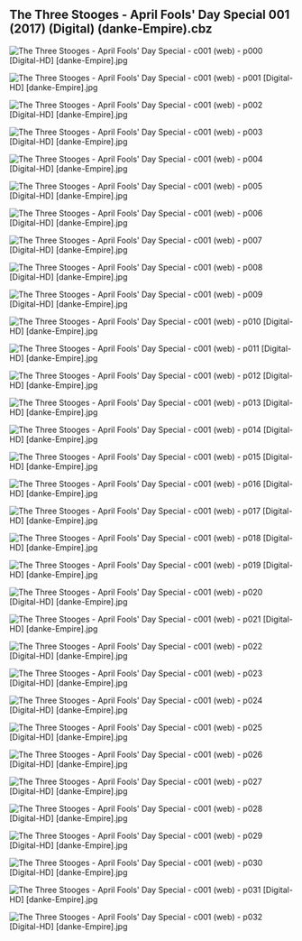 ## The Three Stooges - April Fools' Day Special 001 (2017) (Digital) (danke-Empire).cbz

![The Three Stooges - April Fools' Day Special - c001 (web) - p000 [Digital-HD] [danke-Empire].jpg](https://wx1.sinaimg.cn/large/6a9fdecagy1fpkn3sggaij21j02cwx6p.jpg)

![The Three Stooges - April Fools' Day Special - c001 (web) - p001 [Digital-HD] [danke-Empire].jpg](https://wx1.sinaimg.cn/large/6a9fdecagy1fpkn3xbulbj21j02cw4qp.jpg)

![The Three Stooges - April Fools' Day Special - c001 (web) - p002 [Digital-HD] [danke-Empire].jpg](https://wx1.sinaimg.cn/large/6a9fdecagy1fpkn46dab3j21j32cwkjl.jpg)

![The Three Stooges - April Fools' Day Special - c001 (web) - p003 [Digital-HD] [danke-Empire].jpg](https://wx1.sinaimg.cn/large/6a9fdecagy1fpkn4d4dkcj21j32cwkjl.jpg)

![The Three Stooges - April Fools' Day Special - c001 (web) - p004 [Digital-HD] [danke-Empire].jpg](https://wx1.sinaimg.cn/large/6a9fdecagy1fpkn4lb9gjj21j32cwnpd.jpg)

![The Three Stooges - April Fools' Day Special - c001 (web) - p005 [Digital-HD] [danke-Empire].jpg](https://wx1.sinaimg.cn/large/6a9fdecagy1fpkn4u7tc5j21j32cwnpd.jpg)

![The Three Stooges - April Fools' Day Special - c001 (web) - p006 [Digital-HD] [danke-Empire].jpg](https://wx1.sinaimg.cn/large/6a9fdecagy1fpkn54vtldj21j32cwkjl.jpg)

![The Three Stooges - April Fools' Day Special - c001 (web) - p007 [Digital-HD] [danke-Empire].jpg](https://wx1.sinaimg.cn/large/6a9fdecagy1fpkn5dae14j21j32cwnpd.jpg)

![The Three Stooges - April Fools' Day Special - c001 (web) - p008 [Digital-HD] [danke-Empire].jpg](https://wx1.sinaimg.cn/large/6a9fdecagy1fpkn5kwy3xj21j32cwu0x.jpg)

![The Three Stooges - April Fools' Day Special - c001 (web) - p009 [Digital-HD] [danke-Empire].jpg](https://wx1.sinaimg.cn/large/6a9fdecagy1fpkrwo1o4ij21j32cwkjl.jpg)

![The Three Stooges - April Fools' Day Special - c001 (web) - p010 [Digital-HD] [danke-Empire].jpg](https://wx1.sinaimg.cn/large/6a9fdecagy1fpkn61azw8j21j32cwu0x.jpg)

![The Three Stooges - April Fools' Day Special - c001 (web) - p011 [Digital-HD] [danke-Empire].jpg](https://wx1.sinaimg.cn/large/6a9fdecagy1fpkn6bbiffj21j32cwqv5.jpg)

![The Three Stooges - April Fools' Day Special - c001 (web) - p012 [Digital-HD] [danke-Empire].jpg](https://wx1.sinaimg.cn/large/6a9fdecagy1fpkn6m718gj21j32cw7wi.jpg)

![The Three Stooges - April Fools' Day Special - c001 (web) - p013 [Digital-HD] [danke-Empire].jpg](https://wx1.sinaimg.cn/large/6a9fdecagy1fpkn6ta2onj21j32cwqv5.jpg)

![The Three Stooges - April Fools' Day Special - c001 (web) - p014 [Digital-HD] [danke-Empire].jpg](https://wx1.sinaimg.cn/large/6a9fdecagy1fpkn7104d0j21j32cwnpd.jpg)

![The Three Stooges - April Fools' Day Special - c001 (web) - p015 [Digital-HD] [danke-Empire].jpg](https://wx1.sinaimg.cn/large/6a9fdecagy1fpkn78kvuzj21j32cwx6p.jpg)

![The Three Stooges - April Fools' Day Special - c001 (web) - p016 [Digital-HD] [danke-Empire].jpg](https://wx1.sinaimg.cn/large/6a9fdecagy1fpkn7enu0aj21j32cwqv5.jpg)

![The Three Stooges - April Fools' Day Special - c001 (web) - p017 [Digital-HD] [danke-Empire].jpg](https://wx1.sinaimg.cn/large/6a9fdecagy1fpkn7mh0orj21j32cwu0x.jpg)

![The Three Stooges - April Fools' Day Special - c001 (web) - p018 [Digital-HD] [danke-Empire].jpg](https://wx1.sinaimg.cn/large/6a9fdecagy1fpkn7vra58j21j32cwx6p.jpg)

![The Three Stooges - April Fools' Day Special - c001 (web) - p019 [Digital-HD] [danke-Empire].jpg](https://wx1.sinaimg.cn/large/6a9fdecagy1fpkn84uq6wj21j32cw1ky.jpg)

![The Three Stooges - April Fools' Day Special - c001 (web) - p020 [Digital-HD] [danke-Empire].jpg](https://wx1.sinaimg.cn/large/6a9fdecagy1fpkn8jqthxj21j32cwu0x.jpg)

![The Three Stooges - April Fools' Day Special - c001 (web) - p021 [Digital-HD] [danke-Empire].jpg](https://wx1.sinaimg.cn/large/6a9fdecagy1fpkn8ss5s0j21j32cwx6p.jpg)

![The Three Stooges - April Fools' Day Special - c001 (web) - p022 [Digital-HD] [danke-Empire].jpg](https://wx1.sinaimg.cn/large/6a9fdecagy1fpkn92zvc2j21j32cwx6p.jpg)

![The Three Stooges - April Fools' Day Special - c001 (web) - p023 [Digital-HD] [danke-Empire].jpg](https://wx1.sinaimg.cn/large/6a9fdecagy1fpkn9ejkkzj21j32cwu0x.jpg)

![The Three Stooges - April Fools' Day Special - c001 (web) - p024 [Digital-HD] [danke-Empire].jpg](https://wx1.sinaimg.cn/large/6a9fdecagy1fpkn9o52phj21j32cwx6p.jpg)

![The Three Stooges - April Fools' Day Special - c001 (web) - p025 [Digital-HD] [danke-Empire].jpg](https://wx1.sinaimg.cn/large/6a9fdecagy1fpkn9vlazhj21j32cwx6p.jpg)

![The Three Stooges - April Fools' Day Special - c001 (web) - p026 [Digital-HD] [danke-Empire].jpg](https://wx1.sinaimg.cn/large/6a9fdecagy1fpkna2zczcj21j32cwu0x.jpg)

![The Three Stooges - April Fools' Day Special - c001 (web) - p027 [Digital-HD] [danke-Empire].jpg](https://wx1.sinaimg.cn/large/6a9fdecagy1fpknabltolj21j32cwqv5.jpg)

![The Three Stooges - April Fools' Day Special - c001 (web) - p028 [Digital-HD] [danke-Empire].jpg](https://wx1.sinaimg.cn/large/6a9fdecagy1fpknai7wbnj21j32cwu0x.jpg)

![The Three Stooges - April Fools' Day Special - c001 (web) - p029 [Digital-HD] [danke-Empire].jpg](https://wx1.sinaimg.cn/large/6a9fdecagy1fpknap91m3j21j32cwu0x.jpg)

![The Three Stooges - April Fools' Day Special - c001 (web) - p030 [Digital-HD] [danke-Empire].jpg](https://wx1.sinaimg.cn/large/6a9fdecagy1fpknay5ncoj21j32cwu0x.jpg)

![The Three Stooges - April Fools' Day Special - c001 (web) - p031 [Digital-HD] [danke-Empire].jpg](https://wx1.sinaimg.cn/large/6a9fdecagy1fpknb3uo9ej21j32cwu0x.jpg)

![The Three Stooges - April Fools' Day Special - c001 (web) - p032 [Digital-HD] [danke-Empire].jpg](https://wx1.sinaimg.cn/large/6a9fdecagy1fpknbbbexyj21j32cwx6p.jpg)